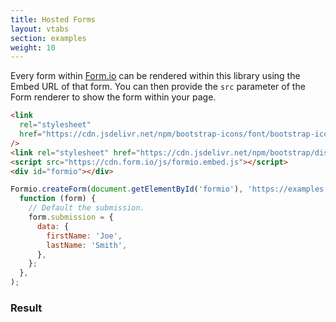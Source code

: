 ```yaml
---
title: Hosted Forms
layout: vtabs
section: examples
weight: 10
---
```


Every form within [Form.io](https://form.io) can be rendered within this library using the Embed URL of that form. You can then provide the `src` parameter of the Form renderer to show the form within your page.

```html
<link
  rel="stylesheet"
  href="https://cdn.jsdelivr.net/npm/bootstrap-icons/font/bootstrap-icons.css"
/>
<link rel="stylesheet" href="https://cdn.jsdelivr.net/npm/bootstrap/dist/css/bootstrap.min.css" />
<script src="https://cdn.form.io/js/formio.embed.js"></script>
<div id="formio"></div>
```

```js
Formio.createForm(document.getElementById('formio'), 'https://examples.form.io/example').then(
  function (form) {
    // Default the submission.
    form.submission = {
      data: {
        firstName: 'Joe',
        lastName: 'Smith',
      },
    };
  },
);
```

<h3>Result</h3>
<div class="card card-body bg-light">
<div id="formio"></div>
<script type="text/javascript">
Formio.createForm(document.getElementById('formio'), 'https://examples.form.io/example').then(function(form) {
  form.submission = {
    data: {
      firstName: 'Joe',
      lastName: 'Smith'
    }
  };
  
  form.on('render', function() {
    console.log('Rendered!');
  });

form.on('change', function(value) {
console.log(value);
});

form.on('submit', function(submission) {
console.log(submission);
});
});
</script>

</div>
